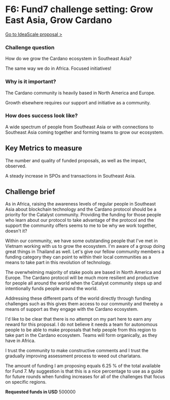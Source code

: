 # F6: Fund7 challenge setting: Grow East Asia, Grow Cardano

[Go to IdeaScale proposal &gt;](https://cardano.ideascale.com/a/dtd/Grow-East-Asia-Grow-Cardano/367250-48088)

### **Challenge question**

How do we grow the Cardano ecosystem in Southeast Asia?

The same way we do in Africa. Focused initiatives!

### **Why is it important?**

The Cardano community is heavily based in North America and Europe.

Growth elsewhere requires our support and initiative as a community.

### **How does success look like?**

A wide spectrum of people from Southeast Asia or with connections to Southeast Asia coming together and forming teams to grow our ecosystem.

## **Key Metrics to measure**

The number and quality of funded proposals, as well as the impact, observed.

A steady increase in SPOs and transactions in Southeast Asia.

## **Challenge brief**

As in Africa, raising the awareness levels of regular people in Southeast Asia about blockchain technology and the Cardano protocol should be a priority for the Catalyst community. Providing the funding for those people who learn about our protocol to take advantage of the protocol and the support the community offers seems to me to be why we work together, doesn't it?

Within our community, we have some outstanding people that I've met in Vietnam working with us to grow the ecosystem. I'm aware of a group doing great things in Thailand as well. Let's give our fellow community members a funding category they can point to within their local communities as a means to take part in this revolution of technology.

The overwhelming majority of stake pools are based in North America and Europe. The Cardano protocol will be much more resilient and productive for people all around the world when the Catalyst community steps up and intentionally funds people around the world.

Addressing these different parts of the world directly through funding challenges such as this gives them access to our community and thereby a means of support as they engage with the Cardano ecosystem.

I'd like to be clear that there is no attempt on my part here to earn any reward for this proposal. I do not believe it needs a team for autonomous people to be able to make proposals that help people from this region to take part in the Cardano ecosystem. Teams will form organically, as they have in Africa.

I trust the community to make constructive comments and I trust the gradually improving assessment process to weed out charlatans.

The amount of funding I am proposing equals 6.25 % of the total available for Fund 7. My suggestion is that this is a nice percentage to use as a guide for future rounds when funding increases for all of the challenges that focus on specific regions.

**Requested funds in USD** 500000

